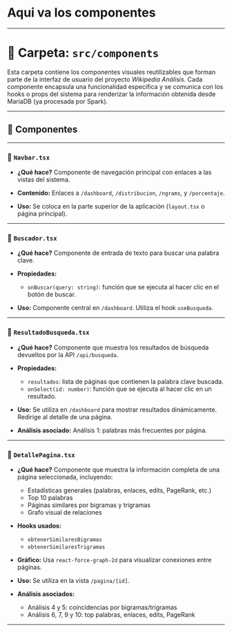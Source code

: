 # Aqui va los componentes


---

# 📁 Carpeta: `src/components`

Esta carpeta contiene los componentes visuales reutilizables que forman parte de la interfaz de usuario del proyecto *Wikipedia Análisis*. Cada componente encapsula una funcionalidad específica y se comunica con los hooks o props del sistema para renderizar la información obtenida desde MariaDB (ya procesada por Spark).

---

## 🧩 Componentes

---

### 📄 `Navbar.tsx`

* **¿Qué hace?**
  Componente de navegación principal con enlaces a las vistas del sistema.

* **Contenido:**
  Enlaces a `/dashboard`, `/distribucion`, `/ngrams`, y `/porcentaje`.

* **Uso:**
  Se coloca en la parte superior de la aplicación (`layout.tsx` o página principal).

---

### 📄 `Buscador.tsx`

* **¿Qué hace?**
  Componente de entrada de texto para buscar una palabra clave.

* **Propiedades:**

  * `onBuscar(query: string)`: función que se ejecuta al hacer clic en el botón de buscar.

* **Uso:**
  Componente central en `/dashboard`. Utiliza el hook `useBusqueda`.

---

### 📄 `ResultadoBusqueda.tsx`

* **¿Qué hace?**
  Componente que muestra los resultados de búsqueda devueltos por la API `/api/busqueda`.

* **Propiedades:**

  * `resultados`: lista de páginas que contienen la palabra clave buscada.
  * `onSelect(id: number)`: función que se ejecuta al hacer clic en un resultado.

* **Uso:**
  Se utiliza en `/dashboard` para mostrar resultados dinámicamente. Redirige al detalle de una página.

* **Análisis asociado:**
  Análisis 1: palabras más frecuentes por página.

---

### 📄 `DetallePagina.tsx`

* **¿Qué hace?**
  Componente que muestra la información completa de una página seleccionada, incluyendo:

  * Estadísticas generales (palabras, enlaces, edits, PageRank, etc.)
  * Top 10 palabras
  * Páginas similares por bigramas y trigramas
  * Grafo visual de relaciones

* **Hooks usados:**

  * `obtenerSimilaresBigramas`
  * `obtenerSimilaresTrigramas`

* **Gráfico:**
  Usa `react-force-graph-2d` para visualizar conexiones entre páginas.

* **Uso:**
  Se utiliza en la vista `/pagina/[id]`.

* **Análisis asociados:**

  * Análisis 4 y 5: coincidencias por bigramas/trigramas
  * Análisis 6, 7, 9 y 10: top palabras, enlaces, edits, PageRank

---
